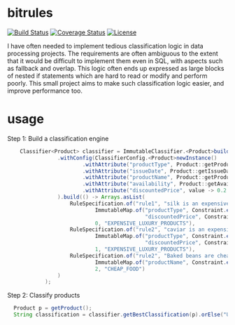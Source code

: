 # bitrules
[![Build Status](https://travis-ci.org/richardstartin/bitrules.svg?branch=master)](https://travis-ci.org/richardstartin/bitrules)
[![Coverage Status](https://coveralls.io/repos/github/richardstartin/bitrules/badge.svg?branch=master)](https://coveralls.io/github/richardstartin/bitrules?branch=master)
[![License](https://img.shields.io/badge/License-Apache%202.0-blue.svg)](https://opensource.org/licenses/Apache-2.0)

I have often needed to implement tedious classification logic in data processing projects. The requirements are often ambiguous to the extent that it would be difficult to implement them even in SQL, with aspects such as fallback and overlap. This logic often ends up expressed as large blocks of nested if statements which are hard to read or modify and perform poorly. This small project aims to make such classification logic easier, and improve performance too. 

# usage

Step 1: Build a classification engine
```java
    Classifier<Product> classifier = ImmutableClassifier.<Product>builder()
                .withConfig(ClassifierConfig.<Product>newInstance()
                        .withAttribute("productType", Product::getProductType)
                        .withAttribute("issueDate", Product::getIssueDate, Comparator.naturalOrder().reversed())
                        .withAttribute("productName", Product::getProductName)
                        .withAttribute("availability", Product::getAvailability)
                        .withAttribute("discountedPrice", value -> 0.2 * value.getPrice())
                ).build(() -> Arrays.asList(
                    RuleSpecification.of("rule1", "silk is an expensive luxury product",
                            ImmutableMap.of("productType", Constraint.equalTo("silk"),
                                            "discountedPrice", Constraint.greaterThan(1000)),
                            0, "EXPENSIVE_LUXURY_PRODUCTS"),
                    RuleSpecification.of("rule2", "caviar is an expensive luxury product",
                            ImmutableMap.of("productType", Constraint.equalTo("caviar"),
                                            "discountedPrice", Constraint.greaterThan(100)),
                            1, "EXPENSIVE_LUXURY_PRODUCTS"),
                    RuleSpecification.of("rule2", "Baked beans are cheap food",
                            ImmutableMap.of("productName", Constraint.equalTo("baked beans"))
                            2, "CHEAP_FOOD")
                )
            );
```

Step 2: Classify products

```java
  Product p = getProduct();
  String classification = classifier.getBestClassification(p).orElse("UNCLASSIFIED");
```
